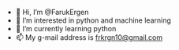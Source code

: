 - 👋 Hi, I’m @FarukErgen
- 👀 I’m interested in python and machine learning
- 🌱 I’m currently learning python
- 📫 My g-mail address is frkrgn10@gmail.com

<!---
FarukErgen/FarukErgen is a ✨ special ✨ repository because its `README.md` (this file) appears on your GitHub profile.
You can click the Preview link to take a look at your changes.
--->
